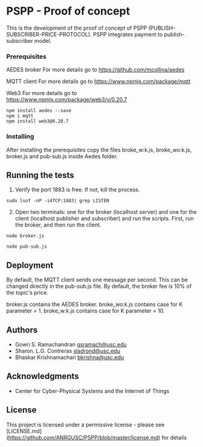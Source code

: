 
# PSPP - Proof of concept

This is the development of the proof of concept of PSPP (PUBLISH-SUBSCRIBER-PRICE-PROTOCOL). PSPP integrates payment to publish-subscriber model. 

### Prerequisites

AEDES broker 
	For more details go to https://github.com/mcollina/aedes

MQTT client
	For more details go to https://www.npmjs.com/package/mqtt

Web3 
	For more details go to https://www.npmjs.com/package/web3/v/0.20.7
```
npm install aedes --save
npm i mqtt
npm install web3@0.20.7
```

### Installing

After installing the prerequisites copy the files broke_w:k.js, broke_wo:k.js, broker.js and pub-sub.js inside Aedes folder.

## Running the tests

1. Verify the port 1883 is free. If not, kill the process.

```
sudo lsof -nP -i4TCP:1883| grep LISTEN 
```

2. Open two terminals: one for the broker (localhost server) and one for the client (localhost publisher and subscriber) and run the scripts. First, run the broker, and then run the client.

```
node broker.js 
```

```
node pub-sub.js 
```

## Deployment

By default, the MQTT client sends one message per second. This can be changed directly in the pub-sub.js file. 
By default, the broker fee is 10% of the topic's price.

broker.js contains the AEDES broker.
broke_wo:k.js contains case for K parameter = 1.
broke_w:k.js contains case for K parameter = 10.

## Authors

* Gowri S. Ramachandran gsramach@usc.edu
* Sharon. L.G. Contreras sladrond@usc.edu
* Bhaskar Krishnamachari bkrishna@usc.edu 


## Acknowledgments

* Center for Cyber-Physical Systems and the Internet of Things

## License

This project is licensed under a permissive license - please see [LICENSE.md] (https://github.com/ANRGUSC/PSPP/blob/master/license.md) for details
